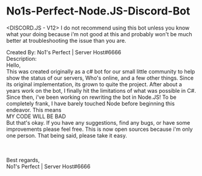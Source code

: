 # No1s-Perfect-Node.JS-Discord-Bot
 <DISCORD.JS - V12>
 I do not recommend using this bot unless you know what your doing because i'm not good at this and probably won't be much better at troubleshooting the issue than you are.
 
Created By: No1's Perfect | Server Host#6666<br>
Description: <br>
Hello,<br>
This was created originally as a c# bot for our small little community to help show the status of our servers, Who's online, and a few other things. Since its original implementation, its grown to quite the project. After about a years work on the bot, I finally hit the limitations of what was possible in C#. Since then, i've been working on rewriting the bot in Node.JS! To be completely frank, I have barely touched Node before beginning this endeavor. This means <br> MY CODE WILL BE BAD <br>
But that's okay. If you have any suggestions, find any bugs, or have some improvements please feel free. This is now open sources because i'm only one person. That being said, please take it easy. 

<br><br>
Best regards, <br>
    No1's Perfect | Server Host#6666
